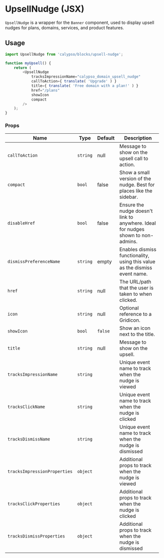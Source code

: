 # UpsellNudge (JSX)

`UpsellNudge` is a wrapper for the `Banner` component, used to display upsell nudges for plans, domains, services, and product features.

## Usage

```js
import UpsellNudge from 'calypso/blocks/upsell-nudge';

function myUpsell() {
	return (
		<UpsellNudge
			tracksImpressionName="calypso_domain_upsell_nudge"
			callToAction={ translate( 'Upgrade' ) }
			title={ translate( 'Free domain with a plan!' ) }
			href="/plans"
			showIcon
			compact
		/>
	);
}
```

### Props

| Name                         | Type     | Default | Description                                                                      |
| ---------------------------- | -------- | ------- | -------------------------------------------------------------------------------- |
| `callToAction`               | `string` | null    | Message to show on the upsell call to action.                                    |
| `compact`                    | `bool`   | false   | Show a small version of the nudge. Best for places like the sidebar.             |
| `disableHref`                | `bool`   | false   | Ensure the nudge doesn't link to anywhere. Ideal for nudges shown to non-admins. |
| `dismissPreferenceName`      | `string` | empty   | Enables dismiss functionality, using this value as the dismiss event name.       |
| `href`                       | `string` | null    | The URL/path that the user is taken to when clicked.                             |
| `icon`                       | `string` | null    | Optional reference to a Gridicon.                                                |
| `showIcon`                   | `bool`   | `false` | Show an icon next to the title.                                                  |
| `title`                      | `string` | null    | Message to show on the upsell.                                                   |
| `tracksImpressionName`       | `string` |         | Unique event name to track when the nudge is viewed                              |
| `tracksClickName`            | `string` |         | Unique event name to track when the nudge is clicked                             |
| `tracksDismissName`          | `string` |         | Unique event name to track when the nudge is dismissed                           |
| `tracksImpressionProperties` | `object` |         | Additional props to track when the nudge is viewed                               |
| `tracksClickProperties`      | `object` |         | Additional props to track when the nudge is clicked                              |
| `tracksDismissProperties`    | `object` |         | Additional props to track when the nudge is dismissed                            |
